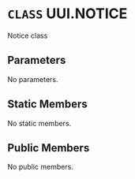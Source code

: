 # `CLASS` UUI.NOTICE
Notice class

## Parameters
No parameters.

## Static Members
No static members.

## Public Members
No public members.
